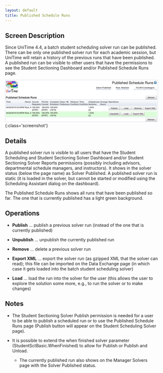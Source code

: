 ```yaml
---
layout: default
title: Published Schedule Runs
---
```



## Screen Description

Since UniTime 4.4, a batch student scheduling solver run can be published. There can be only one published solver run for each academic session, but UniTime will retain a history of the previous runs that have been published. A published run can be visible to other users that have the permissions to see the Student Sectioning Dashboard and/or Published Schedule Runs page.

![Published Schedule Runs](images/published-schedule-runs-1.png){:class='screenshot'}

## Details

A published solver run is visible to all users that have the Student Scheduling and Student Sectioning Solver Dashboard and/or Student Sectioning Solver Reports permissions (possibly including advisors, departmental schedule managers, and instructors). It shows in the solver status (below the page name) as Solver Published. A published solver run is static (it is loaded in the solver, but cannot be started or modified using the Scheduling Assistant dialog on the dashboard).

The Published Schedule Runs shows all runs that have been published so far. The one that is currently published has a light green background.

## Operations

* **Publish** ... publish a previous solver run (instead of the one that is currently published)

* **Unpublish** ... unpublish the currently published run

* **Remove** ... delete a previous solver run

* **Export XML** ... export the solver run (as gzipped XML that the solver can read); this file can be imported on the Data Exchange page (in which case it gets loaded into the batch student scheduling solver)

* **Load** ... load the run into the solver for the user (this allows the user to explore the solution some more, e.g., to run the solver or to make changes)

## Notes

* The Student Sectioning Solver Publish permission is needed for a user to be able to publish a scheduled run or to use the Published Schedule Runs page (Publish button will appear on the Student Scheduling Solver page).

* It is possible to extend the when finished solver parameter (StudentSctBasic.WhenFinished) to allow for Publish or Publish and Unload.
	* The currently published run also shows on the Manager Solvers page with the Solver Published status.
